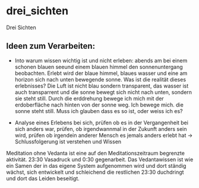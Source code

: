 # drei_sichten
 Drei Sichten


## Ideen zum Verarbeiten:

- Into warum wissen wichtig ist und nicht erleben: abends am bei einem schonen blauen seeund einem blauen himmel den sonnenuntergang beobachten. Erlebt wird der blaue himmel, blaues wasser und eine am horizon sich nach unten bewegende sonne. Was ist die realität dieses erlebnisses? Die Luft ist nicht blau sondern transparent, das wasser ist auch transparrent und die sonne bewegt sich nicht nach unten, sondern sie steht still. Durch die erddrehung bewege ich mich mit der erdoberfläche nach hinten von der sonne weg. Ich bewege mich. die sonne steht still. Muss ich glauben dass es so ist, oder weiss ich es?


- Analyse eines Erlebens bei sich, prüfen ob es in der Vergangenheit bei sich anders war, prüfen, ob irgendwannmal in der Zukunft anders sein wird, prüfen ob irgendein anderer Mensch es jemals anders erlebt hat -> Schlussfolgerung ist verstehen und Wissen


Meditation ohne Vedanta ist eine auf den Meditationszeitraum begrenzte aktivität. 23:30 Vasadruck und 0:30 gegenarbeit. Das Vedantawissen ist wie ein Samen der in das eigene System aufgenommen wird und dort ständig wächst, sich entwickelt und schleichend die restlichen 23:30 duchdringt und dort das Leiden beseitigt.



